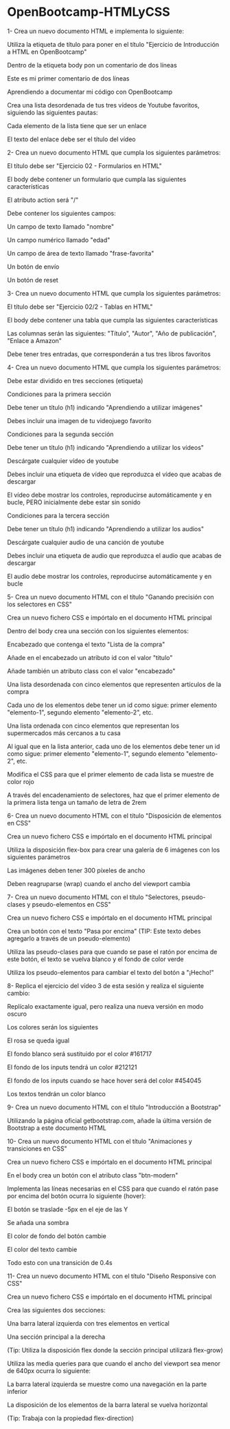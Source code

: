 # OpenBootcamp-HTMLyCSS
1-
Crea un nuevo documento HTML e implementa lo siguiente:

Utiliza la etiqueta de título para poner en el título "Ejercicio de Introducción a HTML en OpenBootcamp"

Dentro de la etiqueta body pon un comentario de dos líneas

Este es mi primer comentario de dos líneas

Aprendiendo a documentar mi código con OpenBootcamp

Crea una lista desordenada de tus tres vídeos de Youtube favoritos, siguiendo las siguientes pautas:

Cada elemento de la lista tiene que ser un enlace

El texto del enlace debe ser el título del vídeo


2-
Crea un nuevo documento HTML que cumpla los siguientes parámetros:

El título debe ser "Ejercicio 02 - Formularios en HTML"

El body debe contener un formulario que cumpla las siguientes características

El atributo action será "/"

Debe contener los siguientes campos:

Un campo de texto llamado "nombre"

Un campo numérico llamado "edad"

Un campo de área de texto llamado "frase-favorita"

Un botón de envío

Un botón de reset


3-
Crea un nuevo documento HTML que cumpla los siguientes parámetros:

El título debe ser "Ejercicio 02/2 - Tablas en HTML"

El body debe contener una tabla que cumpla las siguientes características

Las columnas serán las siguientes: "Título", "Autor", "Año de publicación", "Enlace a Amazon"

Debe tener tres entradas, que corresponderán a tus tres libros favoritos


4-
Crea un nuevo documento HTML que cumpla los siguientes parámetros:

Debe estar dividido en tres secciones (etiqueta)

Condiciones para la primera sección

Debe tener un título (h1) indicando "Aprendiendo a utilizar imágenes"

Debes incluir una imagen de tu videojuego favorito

Condiciones para la segunda sección

Debe tener un título (h1) indicando "Aprendiendo a utilizar los vídeos"

Descárgate cualquier vídeo de youtube

Debes incluir una etiqueta de vídeo que reproduzca el vídeo que acabas de descargar

El vídeo debe mostrar los controles, reproducirse automáticamente y en bucle, PERO inicialmente debe estar sin sonido

Condiciones para la tercera sección

Debe tener un título (h1) indicando "Aprendiendo a utilizar los audios"

Descárgate cualquier audio de una canción de youtube

Debes incluir una etiqueta de audio que reproduzca el audio que acabas de descargar

El audio debe mostrar los controles, reproducirse automáticamente y en bucle


5-
Crea un nuevo documento HTML con el título "Ganando precisión con los selectores en CSS"

Crea un nuevo fichero CSS e impórtalo en el documento HTML principal

Dentro del body crea una sección con los siguientes elementos:

Encabezado que contenga el texto "Lista de la compra"

Añade en el encabezado un atributo id con el valor "titulo"

Añade también un atributo class con el valor "encabezado"

Una lista desordenada con cinco elementos que representen artículos de la compra

Cada uno de los elementos debe tener un id como sigue: primer elemento "elemento-1", segundo elemento "elemento-2", etc.

Una lista ordenada con cinco elementos que representan los supermercados más cercanos a tu casa

Al igual que en la lista anterior, cada uno de los elementos debe tener un id como sigue: primer elemento "elemento-1", segundo elemento "elemento-2", etc.

Modifica el CSS para que el primer elemento de cada lista se muestre de color rojo

A través del encadenamiento de selectores, haz que el primer elemento de la primera lista tenga un tamaño de letra de 2rem


6-
Crea un nuevo documento HTML con el título "Disposición de elementos en CSS"

Crea un nuevo fichero CSS e impórtalo en el documento HTML principal

Utiliza la disposición flex-box para crear una galería de 6 imágenes con los siguientes parámetros

Las imágenes deben tener 300 píxeles de ancho

Deben reagruparse (wrap) cuando el ancho del viewport cambia

7-
Crea un nuevo documento HTML con el título "Selectores, pseudo-clases y pseudo-elementos en CSS"

Crea un nuevo fichero CSS e impórtalo en el documento HTML principal

Crea un botón con el texto "Pasa por encima" (TIP: Este texto debes agregarlo a través de un pseudo-elemento)

Utiliza las pseudo-clases para que cuando se pase el ratón por encima de este botón, el texto se vuelva blanco y el fondo de color verde

Utiliza los pseudo-elementos para cambiar el texto del botón a "¡Hecho!"

8-
Replica el ejercicio del vídeo 3 de esta sesión y realiza el siguiente cambio:

Replícalo exactamente igual, pero realiza una nueva versión en modo oscuro

Los colores serán los siguientes

El rosa se queda igual

El fondo blanco será sustituido por el color #161717

El fondo de los inputs tendrá un color #212121

El fondo de los inputs cuando se hace hover será del color #454045

Los textos tendrán un color blanco

9-
Crea un nuevo documento HTML con el título "Introducción a Bootstrap"

Utilizando la página oficial getbootstrap.com, añade la última versión de Bootstrap a este documento HTML

10-
Crea un nuevo documento HTML con el título "Animaciones y transiciones en CSS"

Crea un nuevo fichero CSS e impórtalo en el documento HTML principal

En el body crea un botón con el atributo class "btn-modern"

Implementa las líneas necesarias en el CSS para que cuando el ratón pase por encima del botón ocurra lo siguiente (hover):

El botón se traslade -5px en el eje de las Y

Se añada una sombra

El color de fondo del botón cambie

El color del texto cambie

Todo esto con una transición de 0.4s

11-
Crea un nuevo documento HTML con el título "Diseño Responsive con CSS"

Crea un nuevo fichero CSS e impórtalo en el documento HTML principal

Crea las siguientes dos secciones:

Una barra lateral izquierda con tres elementos en vertical

Una sección principal a la derecha

(Tip: Utiliza la disposición flex donde la sección principal utilizará flex-grow)

Utiliza las media queries para que cuando el ancho del viewport sea menor de 640px ocurra lo siguiente:

La barra lateral izquierda se muestre como una navegación en la parte inferior

La disposición de los elementos de la barra lateral se vuelva horizontal

(Tip: Trabaja con la propiedad flex-direction)